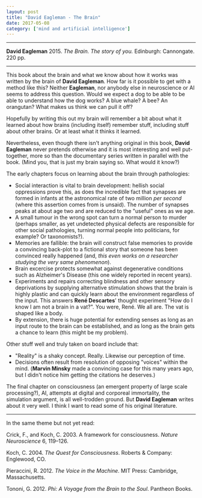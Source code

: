 ```yaml
---
layout: post
title: "David Eagleman - The Brain"
date: 2017-05-08
category: ['mind and artificial intelligence']
---
```


***
<b>David Eagleman</b> 2015. _The Brain. The story of you._ Edinburgh: Cannongate. 220 pp.

***

This book about the brain and what we know about how it works was written by the brain of **David Eagleman**.  How far is it possible to get with a method like this?  Neither **Eagleman**, nor anybody else in neuroscience or AI seems to address this question.  Would we expect a dog to be able to be able to understand how the dog works?  A blue whale?  A bee?  An orangutan?  What makes us think we can pull it off? 

Hopefully by writing this out my brain will remember a bit about what it learned about how brains (including itself) remember stuff, including stuff about other brains.  Or at least what it thinks it learned. 

Nevertheless, even though there isn't anything original in this book,  **David Eagleman** never pretends otherwise and it is most interesting and well put-together, more so than the documentary series written in parallel with the book.  (Mind you, that is just my brain saying so.  What would it know?)  

The early chapters focus on learning about the brain through pathologies: 
* Social interaction is vital to brain development: hellish social oppressions prove this, as does the incredible fact that synapses are formed in infants at the astronomical rate of two million _per second_ (where this assertion comes from is unsaid).  The number of synapses peaks at about age two and are reduced to the "useful" ones as we age.
* A small tumour in the wrong spot can turn a normal person to murder (perhaps smaller, as yet undetected physical defects are responsible for other social pathologies, turning normal people into politicians, for example?  Or taxonomists?).  
* Memories are fallible: the brain will construct false memories to provide a convincing back-plot to a fictional story that someone has been convinced really happened (and, _this even works on a researcher studying the very same phenomenon_). 
* Brain excercise protects somewhat against degenerative conditions such as Alzheimer's Disease (this one widely reported in recent years). 
* Experiments and repairs correcting blindness and other sensory deprivations by supplying alternative stimulation shows that the brain is highly plastic and can quickly learn about the environment regardless of the input. This answers **René Descartes**' thought experiment "How do I know I am not a brain in a vat?".  You were, René.  We all are.  The vat is shaped like a body. 
* By extension, there is huge potential for extending senses as long as an input route to the brain can be established, and as long as the brain gets a chance to learn (this might be my problem).

Other stuff well and truly taken on board include that: 
* "Reality" is a shaky concept.  Really.  Likewise our perception of time.
* Decisions often result from resolution of opposing "voices" within the mind.  (**Marvin Minsky** made a convincing case for this many years ago, but I didn't notice him getting the citations he deserves.)

The final chapter on consciousness (an emergent property of large scale processing?), AI, attempts at digital and corporeal immortality, the simulation argument, is all well-trodden ground.  But **David Eagleman** writes about it very well. I think I want to read some of his original literature.

---
In the same theme but not yet read:

Crick, F., and Koch, C. 2003. A framework for consciousness. _Nature Neuroscience_ 6, 119–126.

Koch, C. 2004. _The Quest for Consciousness_. Roberts & Company: Englewood, CO.

Pieraccini, R. 2012. _The Voice in the Machine_. MIT Press: Cambridge, Massachusetts.

Tononi, G. 2012. _Phi: A Voyage from the Brain to the Soul_. Pantheon Books.

